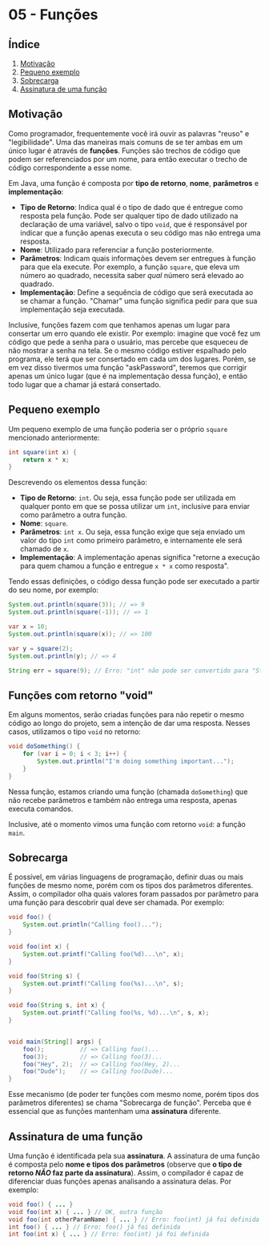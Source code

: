 05 - Funções
============

Índice
------

1. [Motivação](#motivação)
2. [Pequeno exemplo](#pequeno-exemplo)
3. [Sobrecarga](#sobrecarga)
4. [Assinatura de uma função](#assinatura-de-uma-função)

Motivação
---------

Como programador, frequentemente você irá ouvir as palavras "reuso" e
"legibilidade". Uma das maneiras mais comuns de se ter ambas em um único lugar
é através de **funções**. Funções são trechos de código que podem ser
referenciados por um nome, para então executar o trecho de código
correspondente a esse nome.

Em Java, uma função é composta por **tipo de retorno**, **nome**,
**parâmetros** e **implementação**:
- **Tipo de Retorno**: Indica qual é o tipo de dado que é entregue como
  resposta pela função. Pode ser qualquer tipo de dado utilizado na declaração
  de uma variável, salvo o tipo `void`, que é responsável por indicar que a
  função apenas executa o seu código mas não entrega uma resposta.
- **Nome**: Utilizado para referenciar a função posteriormente.
- **Parâmetros**: Indicam quais informações devem ser entregues à função para
  que ela execute. Por exemplo, a função `square`, que eleva um número ao
  quadrado, necessita saber *qual* número será elevado ao quadrado.
- **Implementação**: Define a sequência de código que será executada ao se
  chamar a função. "Chamar" uma função significa pedir para que sua
  implementação seja executada.

Inclusive, funções fazem com que tenhamos apenas um lugar para consertar um
erro quando ele existir. Por exemplo: imagine que você fez um código que pede a
senha para o usuário, mas percebe que esqueceu de não mostrar a senha na tela.
Se o mesmo código estiver espalhado pelo programa, ele terá que ser consertado
em cada um dos lugares. Porém, se em vez disso tivermos uma função
"askPassword", teremos que corrigir apenas um único lugar (que é na
implementação dessa função), e então todo lugar que a chamar já estará
consertado.


Pequeno exemplo
---------------

Um pequeno exemplo de uma função poderia ser o próprio `square` mencionado
anteriormente:

```java
int square(int x) {
    return x * x;
}
```

Descrevendo os elementos dessa função:
- **Tipo de Retorno**: `int`. Ou seja, essa função pode ser utilizada em
  qualquer ponto em que se possa utilizar um `int`, inclusive para enviar como
  parâmetro a outra função.
- **Nome**: `square`.
- **Parâmetros**: `int x`. Ou seja, essa função exige que seja enviado um valor
  do tipo `int` como primeiro parâmetro, e internamente ele será chamado de
  `x`.
- **Implementação**: A implementação apenas significa "retorne a execução para
  quem chamou a função e entregue `x * x` como resposta".

Tendo essas definições, o código dessa função pode ser executado a partir do
seu nome, por exemplo:

```java
System.out.println(square(3)); // => 9
System.out.println(square(-1)); // => 1

var x = 10;
System.out.println(square(x)); // => 100

var y = square(2);
System.out.println(y); // => 4

String err = square(9); // Erro: "int" não pode ser convertido para "String".
```

Funções com retorno "void"
--------------------------

Em alguns momentos, serão criadas funções para não repetir o mesmo código ao
longo do projeto, sem a intenção de dar uma resposta. Nesses casos, utilizamos
o tipo `void` no retorno:

```java
void doSomething() {
    for (var i = 0; i < 3; i++) {
        System.out.println("I'm doing something important...");
    }
}
```

Nessa função, estamos criando uma função (chamada `doSomething`) que não recebe
parâmetros e também não entrega uma resposta, apenas executa comandos.

Inclusive, até o momento vimos uma função com retorno `void`: a função `main`.


Sobrecarga
----------

É possível, em várias linguagens de programação, definir duas ou mais funções
de mesmo nome, porém com os tipos dos parâmetros diferentes. Assim, o
compilador olha quais valores foram passados por parâmetro para uma função para
descobrir qual deve ser chamada. Por exemplo:

```java
void foo() {
    System.out.println("Calling foo()...");
}

void foo(int x) {
    System.out.printf("Calling foo(%d)...\n", x);
}

void foo(String s) {
    System.out.printf("Calling foo(%s)...\n", s);
}

void foo(String s, int x) {
    System.out.printf("Calling foo(%s, %d)...\n", s, x);
}


void main(String[] args) {
    foo();          // => Calling foo()...
    foo(3);         // => Calling foo(3)...
    foo("Hey", 2);  // => Calling foo(Hey, 2)...
    foo("Dude");    // => Calling foo(Dude)...
}
```

Esse mecanismo (de poder ter funções com mesmo nome, porém tipos dos parâmetros
diferentes) se chama "Sobrecarga de função". Perceba que é essencial que as
funções mantenham uma **assinatura** diferente.


Assinatura de uma função
------------------------

Uma função é identificada pela sua **assinatura**. A assinatura de uma função é
composta pelo **nome e tipos dos parâmetros** (observe que **o tipo de retorno
_NÃO_ faz parte da assinatura**). Assim, o compilador é capaz de diferenciar
duas funções apenas analisando a assinatura delas. Por exemplo:

```java
void foo() { ... }
void foo(int x) { ... } // OK, outra função
void foo(int otherParamName) { ... } // Erro: foo(int) já foi definida
int foo() { ... } // Erro: foo() já foi definida
int foo(int x) { ... } // Erro: foo(int) já foi definida
```
